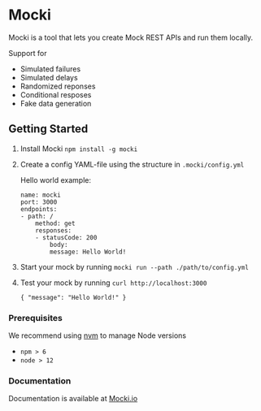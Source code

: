 # Mocki

Mocki is a tool that lets you create Mock REST APIs and run them locally.

Support for

- Simulated failures
- Simulated delays
- Randomized reponses
- Conditional resposes
- Fake data generation

## Getting Started

1. Install Mocki `npm install -g mocki`
2. Create a config YAML-file using the structure in `.mocki/config.yml`

   Hello world example:

   ```
   name: mocki
   port: 3000
   endpoints:
   - path: /
       method: get
       responses:
       - statusCode: 200
           body:
           message: Hello World!
   ```

3. Start your mock by running `mocki run --path ./path/to/config.yml`
4. Test your mock by running
   `curl http://localhost:3000`
   ```
   { "message": "Hello World!" }
   ```

### Prerequisites

We recommend using [nvm](https://github.com/nvm-sh/nvm) to manage Node versions

- `npm > 6`
- `node > 12`

### Documentation

Documentation is available at [Mocki.io](https://mocki.io/docs)
